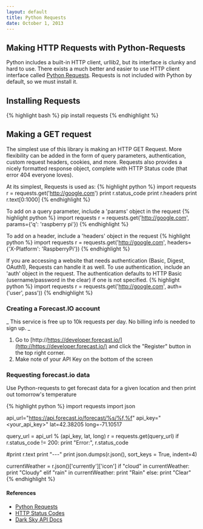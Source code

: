 ```yaml
---
layout: default
title: Python Requests 
date: October 1, 2013
---
```


## Making HTTP Requests with Python-Requests
Python includes a built-in HTTP client, urllib2, but its interface is clunky and hard to use. There exists a much better and easier to use HTTP client interface called [Python Requests](http://www.python-requests.org/en/latest/). Requests is not included with Python by default, so we must install it. 

## Installing Requests
{% highlight bash %}
pip install requests
{% endhighlight %}

## Making a GET request
The simplest use of this library is making an HTTP GET Request. More flexibility can be added in the form of query parameters, authentication, custom request headers, cookies, and more. Requests also provides a nicely formatted response object, complete with HTTP Status code (that error 404 everyone loves).

At its simplest, Requests is used as:
{% highlight python %}
import requests
r = requests.get('http://google.com')
print r.status_code
print r.headers
print r.text[0:1000]
{% endhighlight %}

To add on a query parameter, include a 'params' object in the request
{% highlight python %}
import requests
r = requests.get('http://google.com', params={'q': 'raspberry pi'})
{% endhighlight %}

To add on a header, include a 'headers' object in the request
{% highlight python %}
import requests
r = requests.get('http://google.com', headers={'X-Platform': 'RaspberryPi'})
{% endhighlight %}


If you are accessing a website that needs authentication (Basic, Digest, OAuth1), Requests can handle it as well. To use authentication, include an 'auth' object in the request. The authentication defaults to HTTP Basic (username/password in the clear) if one is not specified.
{% highlight python %}
import requests
r = requests.get('http://google.com', auth=('user', pass'))
{% endhighlight %}

### Creating a Forecast.IO account
_ This service is free up to 10k requests per day. No billing info is needed to sign up. _
1. Go to [http://https://developer.forecast.io/](http://https://developer.forecast.io/) and click the "Register" button in the top right corner.
2. Make note of your API Key on the bottom of the screen

### Requesting forecast.io data
Use Python-requests to get forecast data for a given location and then print out tomorrow's temperature

{% highlight python %}
import requests
import json

api_url="https://api.forecast.io/forecast/%s/%f,%f"
api_key="<your_api_key>"
lat=42.38205
long=-71.10517

query_url = api_url % (api_key, lat, long)
r = requests.get(query_url)
if r.status_code != 200:
  print "Error:", r.status_code

#print r.text
print "---"
print json.dumps(r.json(),
	sort_keys = True,
	indent=4)

currentWeather =  r.json()['currently']['icon']
if "cloud" in currentWeather:
  print "Cloudy"
elif "rain" in currentWeather:
  print "Rain"
else:
  print "Clear"
{% endhighlight %}

#### References
* [Python Requests](http://www.python-requests.org/en/latest/)
* [HTTP Status Codes](http://www.w3.org/Protocols/rfc2616/rfc2616-sec10.html)
* [Dark Sky API Docs](https://developer.forecast.io/docs/forecast)
